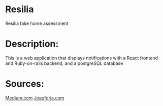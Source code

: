 # Resilia
Resilia take home assessment 


# Description: 
This is a web application that displays notifications with a React frontend and Ruby-on-rails backend, and  a postgreSQL database

# Sources:

[Medium.com](https://medium.com/persondrive/persist-data-with-react-hooks-b62ec17e843c)
[Joaoforja.com](https://joaoforja.com/blog/how-to-persist-state-after-a-page-refresh-in-react-using-local-storage/)


